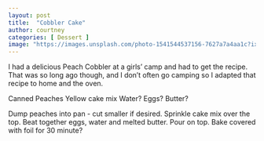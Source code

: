 ```yaml
---
layout: post
title:  "Cobbler Cake"
author: courtney
categories: [ Dessert ]
image: "https://images.unsplash.com/photo-1541544537156-7627a7a4aa1c?ixlib=rb-0.3.5&ixid=eyJhcHBfaWQiOjEyMDd9&s=a20c472bc23308e390c8ffae3dd90c60&auto=format&fit=crop&w=750&q=80"
---
```

I had a delicious Peach Cobbler at a girls’ camp and had to get the recipe. That was so long ago though, and I don’t often go camping so I adapted that recipe to home and the oven.

Canned Peaches
Yellow cake mix
Water?
Eggs?
Butter?

Dump peaches into pan - cut smaller if desired. Sprinkle cake mix over the top. Beat together eggs, water and melted butter. Pour on top. Bake covered with foil for 30 minute?
